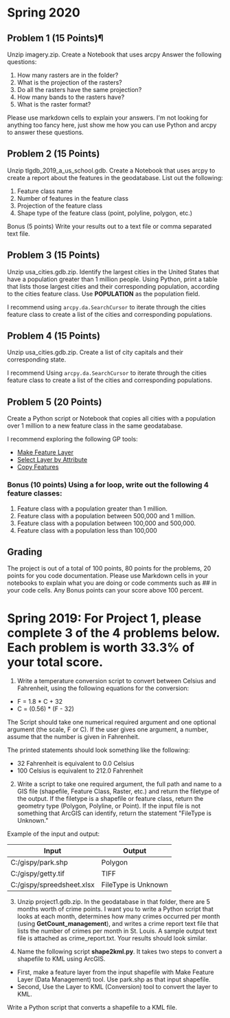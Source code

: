 # Spring 2020
## Problem 1 (15 Points)¶

Unzip imagery.zip. Create a Notebook that uses arcpy Answer the following questions:

1. How many rasters are in the folder?
2. What is the projection of the rasters?
3. Do all the rasters have the same projection?
4. How many bands to the rasters have?
5. What is the raster format?

Please use markdown cells to explain your answers. I'm not looking for anything too fancy here, just show me how you can use Python and arcpy to answer these questions.

## Problem 2 (15 Points)

Unzip tlgdb_2019_a_us_school.gdb. Create a Notebook that uses arcpy to create a report about the features in the geodatabase. List out the following:

1. Feature class name
2. Number of features in the feature class
3. Projection of the feature class
4. Shape type of the feature class (point, polyline, polygon, etc.)

Bonus (5 points) Write your results out to a text file or comma separated text file.

## Problem 3 (15 Points)

Unzip usa_cities.gdb.zip. Identify the largest cities in the United States that have a population greater than 1 million people. Using Python, print a table that lists those largest cities and their corresponding population, according to the cities feature class. Use **POPULATION** as the population field.

I recommend using ```arcpy.da.SearchCursor``` to iterate through the cities feature class to create a list of the cities and corresponding populations.

## Problem 4 (15 Points)

Unzip usa_cities.gdb.zip. Create a list of city capitals and their corresponding state.

I recommend Using ```arcpy.da.SearchCursor``` to iterate through the cities feature class to create a list of the cities and corresponding populations.

## Problem 5 (20 Points)

Create a Python script or Notebook that copies all cities with a population over 1 million to a new feature class in the same geodatabase.

I recommend exploring the following GP tools:

- [Make Feature Layer](https://pro.arcgis.com/en/pro-app/tool-reference/data-management/make-feature-layer.htm)
- [Select Layer by Attribute](https://pro.arcgis.com/en/pro-app/tool-reference/data-management/select-layer-by-attribute.htm)
- [Copy Features](https://pro.arcgis.com/en/pro-app/tool-reference/data-management/copy-features.htm)

### Bonus (10 points) Using a for loop, write out the following 4 feature classes:

1. Feature class with a population greater than 1 million.
2. Feature class with a population between 500,000 and 1 million.
3. Feature class with a population between 100,000 and 500,000.
4. Feature class with a population less than 100,000

## Grading

The project is out of a total of 100 points, 80 points for the problems, 20 points for you code documentation. Please use Markdown cells in your notebooks to explain what you are doing or code comments such as ## in your code cells. Any Bonus points can your score above 100 percent.


# Spring 2019: For Project 1, please complete 3 of the 4 problems below. Each problem is worth 33.3% of your total score.

1. Write a temperature conversion script to convert between Celsius and Fahrenheit, using the following equations for  the conversion:
  - F = 1.8 * C + 32
  - C = (0.56) * (F - 32)
  
  The Script should take one numerical required argument and one optional argument (the scale, F or C). If the user gives one argument, a     number, assume that the number is given in Fahrenheit.
  
  The printed statements should look something like the following:
  - 32 Fahrenheit is equivalent to 0.0 Celsius
  - 100 Celsius is equivalent to 212.0 Fahrenheit
  
2. Write a script to take one required argument, the full path and name to a GIS file (shapefile, Feature Class, Raster, etc.) and return the filetype of the output. If the filetype is a shapefile or feature class, return the geometry type (Polygon, Polyline, or Point). If the input file is not something that ArcGIS can identify, return the statement "FileType is Unknown."

Example of the input and output:

| Input | Output |
|-------|--------|
| C:/gispy/park.shp | Polygon |
| C:/gispy/getty.tif | TIFF |
| C:/gispy/spreedsheet.xlsx | FileType is Unknown |

3. Unzip project1.gdb.zip. In the geodatabase in that folder, there are 5 months worth of crime points. I want you to write a Python script that looks at each month, determines how many crimes occurred per month (using **GetCount_management**), and writes a crime report text file that lists the number of crimes per month in St. Louis. A sample output text file is attached as crime_report.txt. Your results should look similar.

4. Name the following script **shape2kml.py**. It takes two steps to convert a shapefile to KML using ArcGIS.
  - First, make a feature layer from the input shapefile with Make Feature Layer (Data Management) tool. Use park.shp as that input shapefile.
  - Second, Use the Layer to KML (Conversion) tool to convert the layer to KML.
 
 Write a Python script that converts a shapefile to a KML file.
